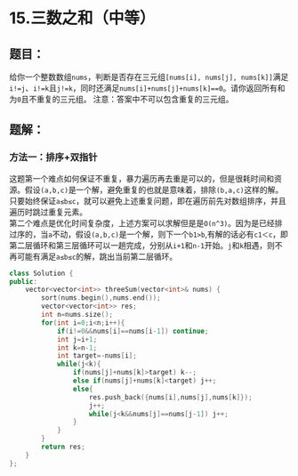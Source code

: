 # 15.三数之和（中等）
## 题目：
给你一个整数数组`nums`，判断是否存在三元组`[nums[i], nums[j], nums[k]]`满足`i!=j`、`i!=k`且`j!=k`，同时还满足`nums[i]+nums[j]+nums[k]==0`。请你返回所有和为`0`且不重复的三元组。
注意：答案中不可以包含重复的三元组。
## 题解：
### 方法一：排序+双指针
这题第一个难点如何保证不重复，暴力遍历再去重是可以的，但是很耗时间和资源。假设`(a,b,c)`是一个解，避免重复的也就是意味着，排除`(b,a,c)`这样的解。只要始终保证`a≤b≤c`，就可以避免上述重复问题，即在遍历前先对数组排序，并且遍历时跳过重复元素。\
第二个难点是优化时间复杂度，上述方案可以求解但是是`O(n^3)`。因为是已经排过序的，当`a`不动，假设`(a,b,c)`是一个解，则下一个`b1>b`,有解的话必有`c1＜c`，即第二层循环和第三层循环可以一趟完成，分别从`i+1`和`n-1`开始。`j`和`k`相遇，则不再可能有满足`a≤b≤c`的解，跳出当前第二层循环。
```c++
class Solution {
public:
    vector<vector<int>> threeSum(vector<int>& nums) {
        sort(nums.begin(),nums.end());
        vector<vector<int>> res;
        int n=nums.size();
        for(int i=0;i<n;i++){
            if(i!=0&&nums[i]==nums[i-1]) continue;
            int j=i+1;
            int k=n-1;
            int target=-nums[i];
            while(j<k){
                if(nums[j]+nums[k]>target) k--;
                else if(nums[j]+nums[k]<target) j++;
                else{
                    res.push_back({nums[i],nums[j],nums[k]});
                    j++;
                    while(j<k&&nums[j]==nums[j-1]) j++;
                }
            }
        }
        return res;
    }
};
```